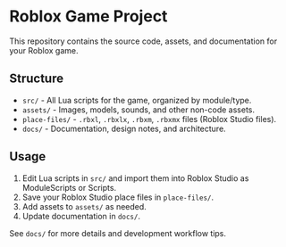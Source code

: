 # Roblox Game Project

This repository contains the source code, assets, and documentation for your Roblox game.

## Structure

- `src/` - All Lua scripts for the game, organized by module/type.
- `assets/` - Images, models, sounds, and other non-code assets.
- `place-files/` - `.rbxl`, `.rbxlx`, `.rbxm`, `.rbxmx` files (Roblox Studio files).
- `docs/` - Documentation, design notes, and architecture.

## Usage

1. Edit Lua scripts in `src/` and import them into Roblox Studio as ModuleScripts or Scripts.
2. Save your Roblox Studio place files in `place-files/`.
3. Add assets to `assets/` as needed.
4. Update documentation in `docs/`.

See `docs/` for more details and development workflow tips.
